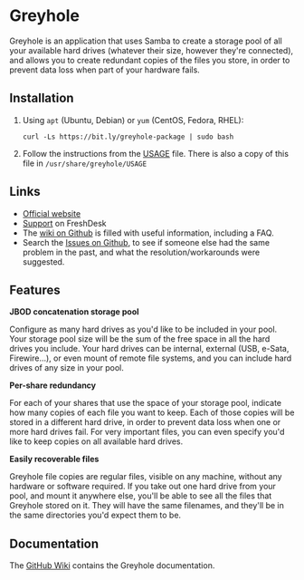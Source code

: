 Greyhole
========

Greyhole is an application that uses Samba to create a storage pool of all your available hard drives (whatever their size, however they're connected), and allows you to create redundant copies of the files you store, in order to prevent data loss when part of your hardware fails.

Installation
------------

1. Using `apt` (Ubuntu, Debian) or `yum` (CentOS, Fedora, RHEL):
    
    ```curl -Ls https://bit.ly/greyhole-package | sudo bash```

2. Follow the instructions from the [USAGE](https://raw.github.com/gboudreau/Greyhole/master/USAGE) file.
   There is also a copy of this file in `/usr/share/greyhole/USAGE`

Links
-----
* [Official website](https://www.greyhole.net/)
* [Support](https://greyhole.freshdesk.com/) on FreshDesk
* The [wiki on Github](https://github.com/gboudreau/Greyhole/wiki#get-help-or-resolve-a-problem) is filled with useful information, including a FAQ.
* Search the [Issues on Github](https://github.com/gboudreau/Greyhole/issues?q=is%3Aissue), to see if someone else had the same problem in the past, and what the resolution/workarounds were suggested.

Features
--------
__JBOD concatenation storage pool__

Configure as many hard drives as you'd like to be included in your pool. Your storage pool size will be the sum of the free space in all the hard drives you include. Your hard drives can be internal, external (USB, e-Sata, Firewire...), or even mount of remote file systems, and you can include hard drives of any size in your pool.

__Per-share redundancy__

For each of your shares that use the space of your storage pool, indicate how many copies of each file you want to keep. Each of those copies will be stored in a different hard drive, in order to prevent data loss when one or more hard drives fail. For very important files, you can even specify you'd like to keep copies on all available hard drives.

__Easily recoverable files__

Greyhole file copies are regular files, visible on any machine, without any hardware or software required. If you take out one hard drive from your pool, and mount it anywhere else, you'll be able to see all the files that Greyhole stored on it. They will have the same filenames, and they'll be in the same directories you'd expect them to be.

Documentation
-------------
The [GitHub Wiki](https://github.com/gboudreau/Greyhole/wiki) contains the Greyhole documentation.
